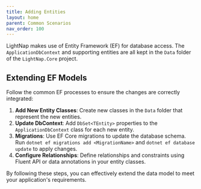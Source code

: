 ```yaml
---
title: Adding Entities
layout: home
parent: Common Scenarios
nav_order: 100
---
```


LightNap makes use of Entity Framework (EF) for database access. The `ApplicationDbContext` and supporting entities are all kept in the `Data` folder of the `LightNap.Core` project.

## Extending EF Models

Follow the common EF processes to ensure the changes are correctly integrated:

1. **Add New Entity Classes**: Create new classes in the `Data` folder that represent the new entities.
2. **Update DbContext**: Add `DbSet<TEntity>` properties to the `ApplicationDbContext` class for each new entity.
3. **Migrations**: Use EF Core migrations to update the database schema. Run `dotnet ef migrations add <MigrationName>` and `dotnet ef database update` to apply changes.
4. **Configure Relationships**: Define relationships and constraints using Fluent API or data annotations in your entity classes.

By following these steps, you can effectively extend the data model to meet your application's requirements.
